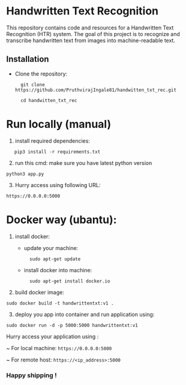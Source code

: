 # Handwritten Text Recognition

This repository contains code and resources for a Handwritten Text Recognition (HTR) system. The goal of this project is to recognize and transcribe handwritten text from images into machine-readable text.

## Installation

 * Clone the repository:

   ```
     git clone https://github.com/PruthvirajIngale81/handwitten_txt_rec.git
   ```

   ```
     cd handwitten_txt_rec
   ```
# Run locally (manual)   

1. install required dependencies:


```
   pip3 install -r requirements.txt
```
 2. run this cmd: make sure you have latest python version


```
python3 app.py
```
 3. Hurry access using following URL:

`https://0.0.0.0:5000`

# Docker way (ubantu):
1. install docker:

   * update your machine:


     ```
       sudo apt-get update
     ```

   * install docker into machine:


     ```
       sudo apt-get install docker.io
     ```
2. build docker image:


```
sudo docker build -t handwrittentxt:v1 .
```
3. deploy you app into container and run application using:


```
sudo docker run -d -p 5000:5000 handwrittentxt:v1
```
Hurry access your application using :


~ For local machine: `https://0.0.0.0:5000`


~ For remote host: `https://<ip_address>:5000`

### Happy shipping !